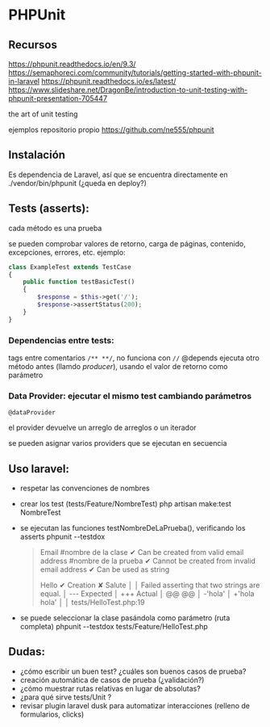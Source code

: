 # PHPUnit

## Recursos
<https://phpunit.readthedocs.io/en/9.3/>
<https://semaphoreci.com/community/tutorials/getting-started-with-phpunit-in-laravel>
<https://phpunit.readthedocs.io/es/latest/>
<https://www.slideshare.net/DragonBe/introduction-to-unit-testing-with-phpunit-presentation-705447>

the art of unit testing

ejemplos repositorio propio <https://github.com/ne555/phpunit>


## Instalación
Es dependencia de Laravel, así que se encuentra directamente en
    ./vendor/bin/phpunit
(¿queda en deploy?)

## Tests (asserts):
cada método es una prueba

se pueden comprobar valores de retorno, carga de páginas, contenido, excepciones, errores, etc.
ejemplo:

```php
class ExampleTest extends TestCase
{
    public function testBasicTest()
    {
        $response = $this->get('/');
        $response->assertStatus(200);
    }
}
```

### Dependencias entre tests:
tags entre comentarios `/** **/`, no funciona con `//`
        @depends
ejecuta otro método antes (llamdo _producer_), usando el valor de retorno como parámetro

### Data Provider: ejecutar el mismo test cambiando parámetros
    @dataProvider
el provider devuelve un arreglo de arreglos o un iterador

se pueden asignar varios providers que se ejecutan en secuencia


## Uso laravel:
* respetar las convenciones de nombres
* crear los test (tests/Feature/NombreTest)
        php artisan make:test NombreTest
* se ejecutan las funciones testNombreDeLaPrueba(), verificando los asserts
        phpunit --testdox
	> Email #nombre de la clase
	> 	✔ Can be created from valid email address #nombre de la prueba
	> 	✔ Cannot be created from invalid email address
	> 	✔ Can be used as string
    >
	> Hello
	> 	✔ Creation
	> 	✘ Salute
	> 	   │
	> 	   │ Failed asserting that two strings are equal.
	> 	   │ --- Expected
	> 	   │ +++ Actual
	> 	   │ @@ @@
	> 	   │ -'hola'
	> 	   │ +'hola hola'
	> 	   │
	> 	   │ tests/HelloTest.php:19

* se puede seleccionar la clase pasándola como parámetro (ruta completa)
        phpunit --testdox tests/Feature/HelloTest.php


## Dudas:
* ¿cómo escribir un buen test? ¿cuáles son buenos casos de prueba?
* creación automática de casos de prueba (¿validación?)
* ¿cómo muestrar rutas relativas en lugar de absolutas?
* ¿para qué sirve tests/Unit ?
* revisar plugin laravel dusk para automatizar interacciones (relleno de formularios, clicks)
